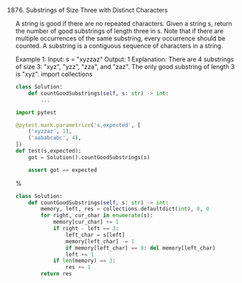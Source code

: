 1876. Substrings of Size Three with Distinct Characters

A string is good if there are no repeated characters.
Given a string s​​​​​, return the number of good substrings of length three in s​​​​​​.
Note that if there are multiple occurrences of the same substring, every occurrence should be counted.
A substring is a contiguous sequence of characters in a string.
 
Example 1:
Input: s = "xyzzaz"
Output: 1
Explanation: There are 4 substrings of size 3: "xyz", "yzz", "zza", and "zaz". 
The only good substring of length 3 is "xyz".
import collections

```python
class Solution:
    def countGoodSubstrings(self, s: str) -> int:
        ...

import pytest

@pytest.mark.parametrize('s,expected', [
    ('xyzzaz', 1),
    ('aababcabc', 4),
])
def test(s,expected):
    got = Solution().countGoodSubstrings(s)

    assert got == expected
```

%

```python
class Solution:
    def countGoodSubstrings(self, s: str) -> int:
        memory, left, res = collections.defaultdict(int), 0, 0
        for right, cur_char in enumerate(s):
            memory[cur_char] += 1
            if right - left == 3:
                left_char = s[left]
                memory[left_char] -= 1
                if memory[left_char] == 0: del memory[left_char]
                left += 1
            if len(memory) == 3:
                res += 1
        return res
```